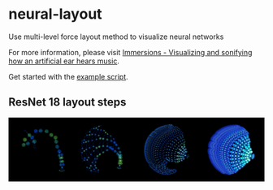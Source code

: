 # neural-layout
Use multi-level force layout method to visualize neural networks

For more information, please visit [Immersions - Visualizing and sonifying how an artificial ear hears music](https://vincentherrmann.github.io/blog/immersions/).

Get started with the [example script](https://github.com/vincentherrmann/neural-layout/blob/master/neural_layout/scripts/example_script.py).

## ResNet 18 layout steps
![four steps](https://github.com/vincentherrmann/neural-layout/blob/master/neural_layout/pictures/Resnet18_four_frames.png)

